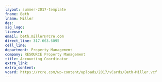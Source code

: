 ```yaml
---
layout: summer-2017-template 
fname: Beth
lname: Miller
des: 
sig_logo: 
license: 
email: beth.miller@rcre.com
direct_line: 317.663.6095
cell_line: 
department: Property Management
company: RESOURCE Property Management
title: Accounting Coordinator
extra_link: 
extra_content: 
vcard: https://rcre.com/wp-content/uploads/2017/vCards/Beth-Miller.vcf
---
```

